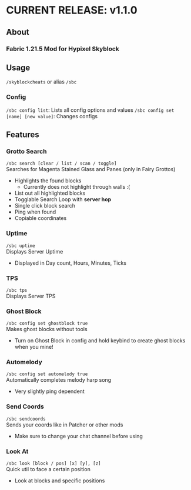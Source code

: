 # CURRENT RELEASE: v1.1.0
## About
### Fabric 1.21.5 Mod for Hypixel Skyblock

## Usage
`/skyblockcheats` or alias `/sbc`

### Config
`/sbc config list`: Lists all config options and values
`/sbc config set [name] [new value]`: Changes configs

## Features
### Grotto Search
`/sbc search [clear / list / scan / toggle]` <br>
Searches for Magenta Stained Glass and Panes (only in Fairy Grottos)
- Highlights the found blocks
  - Currently does not highlight through walls :(
- List out all highlighted blocks
- Togglable Search Loop with **server hop**
- Single click block search
- Ping when found
- Copiable coordinates

### Uptime
`/sbc uptime` <br>
Displays Server Uptime
- Displayed in Day count, Hours, Minutes, Ticks

### TPS
`/sbc tps` <br>
Displays Server TPS

### Ghost Block
`/sbc config set ghostblock true` <br>
Makes ghost blocks without tools
- Turn on Ghost Block in config and hold keybind to create ghost blocks when you mine!

### Automelody
`/sbc config set automelody true` <br>
Automatically completes melody harp song
- Very slightly ping dependent

### Send Coords
`/sbc sendcoords` <br>
Sends your coords like in Patcher or other mods
- Make sure to change your chat channel before using

### Look At
`/sbc look [block / pos] [x] [y], [z]` <br>
Quick util to face a certain position
- Look at blocks and specific positions